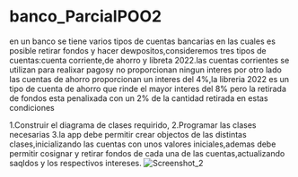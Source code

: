 # banco_ParcialPOO2

en un banco se tiene varios tipos de cuentas bancarias en las cuales es posible retirar fondos y hacer dewpositos,consideremos tres tipos de cuentas:cuenta corriente,de ahorro y libreta 2022.las cuentas corrientes se utilizan para realixar pagosy no proporcionan ningun interes por otro lado las cuentas de ahorro proporcionan un interes del 4%,la libreria 2022 es un tipo de cuenta de ahorro que rinde el mayor interes del 8% pero la retirada de fondos esta penalixada con un 2% de la cantidad retirada en estas condiciones

1.Construir el diagrama de clases requirido,
2.Programar las clases necesarias
3.la app debe permitir crear objectos de las distintas clases,inicializando las cuentas con unos valores iniciales,ademas debe permitir cosignar y retirar fondos de cada una de las cuentas,actualizando saqldos y los respectivos intereses.
![Screenshot_2](https://user-images.githubusercontent.com/102609948/205065638-7ecaa9a2-9e5a-475b-bb42-cf2c14a31c47.png)
